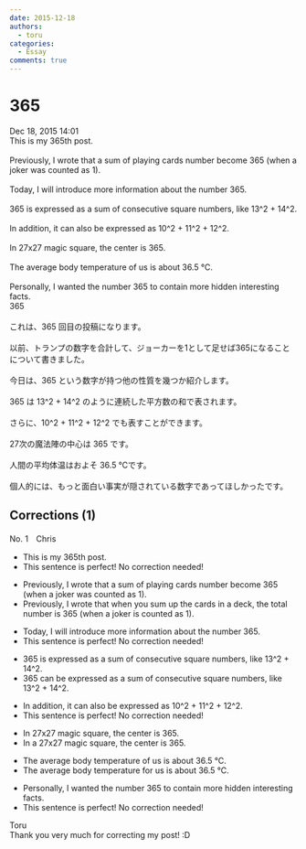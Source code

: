 ```yaml
---
date: 2015-12-18
authors:
  - toru
categories:
  - Essay
comments: true
---
```


# 365
<div class="date">Dec 18, 2015 14:01</div>
<div id="post"><div id="body_show_ori">
This is my 365th post.<br/><br/>Previously, I wrote that a sum of playing cards number become 365 (when a joker was counted as 1).<br/><br/>Today, I will introduce more information about the number 365.<br/><br/>365 is expressed as a sum of consecutive square numbers, like 13^2 + 14^2.<br/><br/>In addition, it can also be expressed as 10^2 + 11^2 + 12^2.<br/><br/>In 27x27 magic square, the center is 365.<br/><br/>The average body temperature of us is about 36.5 ℃.<br/><br/>Personally, I wanted the number 365 to contain more hidden interesting facts.
</div></div>

<!-- more -->

<div id="post_ja"><div id="body_show_mo">
365<br/><br/>これは、365 回目の投稿になります。<br/><br/>以前、トランプの数字を合計して、ジョーカーを1として足せば365になることについて書きました。<br/><br/>今日は、365 という数字が持つ他の性質を幾つか紹介します。<br/><br/>365 は 13^2 + 14^2 のように連続した平方数の和で表されます。<br/><br/>さらに、10^2 + 11^2 + 12^2 でも表すことができます。<br/><br/>27次の魔法陣の中心は 365 です。<br/><br/>人間の平均体温はおよそ 36.5 ℃です。<br/><br/>個人的には、もっと面白い事実が隠されている数字であってほしかったです。
</div></div>

## Corrections (1)
<div id="block"><div class="first_name"> No. 1　<span class="just_name">Chris</span></div><div id="block2">
<ul class="correction_field">
<li class="incorrect">This is my 365th post.</li>
<li class="corrected perfect">This sentence is perfect! No correction needed!</li>
</ul>
<ul class="correction_field">
<li class="incorrect">Previously, I wrote that a sum of playing cards number become 365 (when a joker was counted as 1).</li>
<li class="corrected correct">
Previously, I wrote that <span class="f_blue">when you sum up the cards in a deck, the total</span> number <span class="f_blue">is</span> 365 (when a joker <span class="f_blue">is </span>counted as 1).
</li>
</ul>
<ul class="correction_field">
<li class="incorrect">Today, I will introduce more information about the number 365.</li>
<li class="corrected perfect">This sentence is perfect! No correction needed!</li>
</ul>
<ul class="correction_field">
<li class="incorrect">365 is expressed as a sum of consecutive square numbers, like 13^2 + 14^2.</li>
<li class="corrected correct">
365 <span class="f_blue">can be</span> expressed as a sum of consecutive square numbers, like 13^2 + 14^2.
</li>
</ul>
<ul class="correction_field">
<li class="incorrect">In addition, it can also be expressed as 10^2 + 11^2 + 12^2.</li>
<li class="corrected perfect">This sentence is perfect! No correction needed!</li>
</ul>
<ul class="correction_field">
<li class="incorrect">In 27x27 magic square, the center is 365.</li>
<li class="corrected correct">
In <span class="f_blue">a </span>27x27 magic square, the center is 365.
</li>
</ul>
<ul class="correction_field">
<li class="incorrect">The average body temperature of us is about 36.5 ℃.</li>
<li class="corrected correct">
The average body temperature <span class="f_blue">for </span>us is about 36.5 ℃.
</li>
</ul>
<ul class="correction_field">
<li class="incorrect">Personally, I wanted the number 365 to contain more hidden interesting facts.</li>
<li class="corrected perfect">This sentence is perfect! No correction needed!</li>
</ul>
</div><div class="name"><span class="just_name">Toru</span><br>
Thank you very much for correcting my post! :D
</div>
</div>
